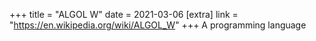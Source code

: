 +++
title = "ALGOL W"
date = 2021-03-06
[extra]
link = "https://en.wikipedia.org/wiki/ALGOL_W"
+++
A programming language

